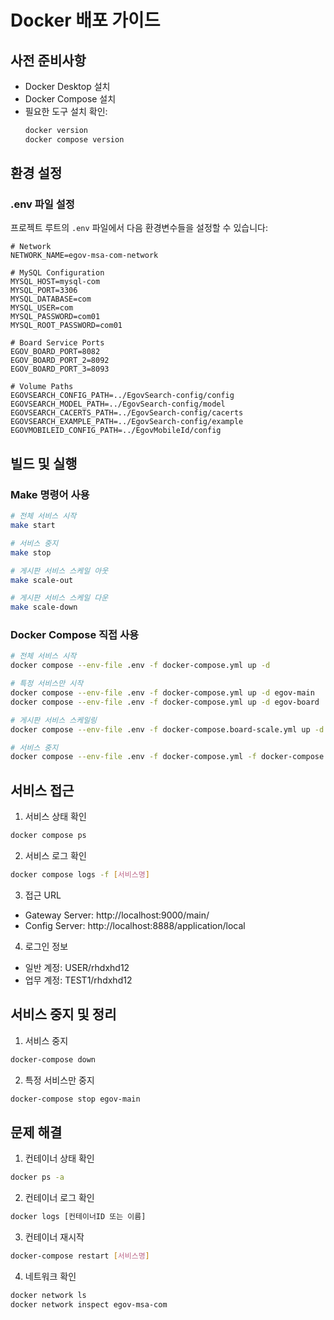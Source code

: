 # Docker 배포 가이드

## 사전 준비사항

- Docker Desktop 설치
- Docker Compose 설치
- 필요한 도구 설치 확인:
  ```bash
  docker version
  docker compose version
  ```

## 환경 설정

### .env 파일 설정
프로젝트 루트의 `.env` 파일에서 다음 환경변수들을 설정할 수 있습니다:

```properties
# Network
NETWORK_NAME=egov-msa-com-network

# MySQL Configuration
MYSQL_HOST=mysql-com
MYSQL_PORT=3306
MYSQL_DATABASE=com
MYSQL_USER=com
MYSQL_PASSWORD=com01
MYSQL_ROOT_PASSWORD=com01

# Board Service Ports
EGOV_BOARD_PORT=8082
EGOV_BOARD_PORT_2=8092
EGOV_BOARD_PORT_3=8093

# Volume Paths
EGOVSEARCH_CONFIG_PATH=../EgovSearch-config/config
EGOVSEARCH_MODEL_PATH=../EgovSearch-config/model
EGOVSEARCH_CACERTS_PATH=../EgovSearch-config/cacerts
EGOVSEARCH_EXAMPLE_PATH=../EgovSearch-config/example
EGOVMOBILEID_CONFIG_PATH=../EgovMobileId/config
```

## 빌드 및 실행

### Make 명령어 사용
```bash
# 전체 서비스 시작
make start

# 서비스 중지
make stop

# 게시판 서비스 스케일 아웃
make scale-out

# 게시판 서비스 스케일 다운
make scale-down
```

### Docker Compose 직접 사용
```bash
# 전체 서비스 시작
docker compose --env-file .env -f docker-compose.yml up -d

# 특정 서비스만 시작
docker compose --env-file .env -f docker-compose.yml up -d egov-main
docker compose --env-file .env -f docker-compose.yml up -d egov-board

# 게시판 서비스 스케일링
docker compose --env-file .env -f docker-compose.board-scale.yml up -d

# 서비스 중지
docker compose --env-file .env -f docker-compose.yml -f docker-compose.board-scale.yml down
```

## 서비스 접근

1. 서비스 상태 확인
```bash
docker compose ps
```

2. 서비스 로그 확인
```bash
docker compose logs -f [서비스명]
```

3. 접근 URL
- Gateway Server: http://localhost:9000/main/
- Config Server: http://localhost:8888/application/local

4. 로그인 정보
- 일반 계정: USER/rhdxhd12
- 업무 계정: TEST1/rhdxhd12

## 서비스 중지 및 정리

1. 서비스 중지
```bash
docker-compose down
```

2. 특정 서비스만 중지
```bash
docker-compose stop egov-main
```

## 문제 해결

1. 컨테이너 상태 확인
```bash
docker ps -a
```

2. 컨테이너 로그 확인
```bash
docker logs [컨테이너ID 또는 이름]
```

3. 컨테이너 재시작
```bash
docker-compose restart [서비스명]
```

4. 네트워크 확인
```bash
docker network ls
docker network inspect egov-msa-com
```

